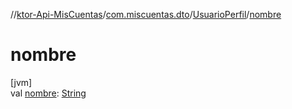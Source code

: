 //[ktor-Api-MisCuentas](../../../index.md)/[com.miscuentas.dto](../index.md)/[UsuarioPerfil](index.md)/[nombre](nombre.md)

# nombre

[jvm]\
val [nombre](nombre.md): [String](https://kotlinlang.org/api/latest/jvm/stdlib/kotlin/-string/index.html)
